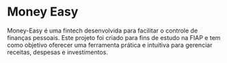 # Money Easy

Money-Easy é uma fintech desenvolvida para facilitar o controle de finanças pessoais. Este projeto foi criado para fins de estudo na FIAP e tem como objetivo oferecer uma ferramenta prática e intuitiva para gerenciar receitas, despesas e investimentos.


